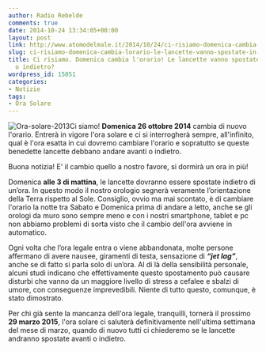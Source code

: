 ```yaml
---
author: Radio Rebelde
comments: true
date: 2014-10-24 13:34:05+00:00
layout: post
link: http://www.atomodelmale.it/2014/10/24/ci-risiamo-domenica-cambia-lorario-le-lancette-vanno-spostate-in-avanti-o-indietro/
slug: ci-risiamo-domenica-cambia-lorario-le-lancette-vanno-spostate-in-avanti-o-indietro
title: Ci risiamo. Domenica cambia l'orario! Le lancette vanno spostate in avanti
  o indietro?
wordpress_id: 15051
categories:
- Notizie
tags:
- Ora Solare
---
```


![Ora-solare-2013](http://www.atomodelmale.it/wp-content/uploads/2014/10/Ora-solare-2013-300x222.jpg)Ci siamo! **Domenica 26 ottobre 2014** cambia di nuovo l'orario. Entrerà in vigore l'ora solare e ci si interrogherà sempre, all'infinito, qual è l'ora esatta in cui dovremo cambiare l'orario e sopratutto se queste benedette lancette debbano andare avanti o indietro.

Buona notizia! E' il cambio quello a nostro favore, si dormirà un ora in più!

Domenica **alle 3 di mattina**, le lancette dovranno essere spostate indietro di un’ora. In questo modo il nostro orologio segnerà veramente l’orientazione della Terra rispetto al Sole. Consiglio, ovvio ma mai scontato, è di cambiare l'orario la notte tra Sabato e Domenica prima di andare a letto, anche se gli orologi da muro sono sempre meno e con i nostri smartphone, tablet e pc non abbiamo problemi di sorta visto che il cambio dell'ora avviene in automatico.


Ogni volta che l’ora legale entra o viene abbandonata, molte persone affermano di avere nausee, giramenti di testa, sensazione di _**“jet lag”**_, anche se di fatto si parla solo di un’ora. Al di là della sensibilità personale, alcuni studi indicano che effettivamente questo spostamento può causare disturbi che vanno da un maggiore livello di stress a cefalee e sbalzi di umore, con conseguenze imprevedibili. Niente di tutto questo, comunque, è stato dimostrato.

Per chi già sente la mancanza dell'ora legale, tranquilli, tornerà il prossimo **29 marzo 2015**, l'ora solare ci saluterà definitivamente nell'ultima settimana del mese di marzo, quando di nuovo tutti ci chiederemo se le lancette andranno spostate avanti o indietro.
